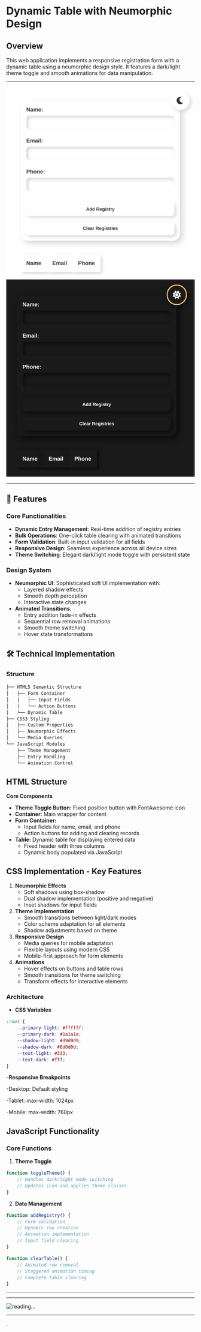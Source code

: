 
# Dynamic Table with Neumorphic Design
## Overview
This web application implements a responsive registration form with a dynamic table using a neumorphic design style. It features a dark/light theme toggle and smooth animations for data manipulation.

***
![screenshot](pics/screenshot1.png)
![screenshot](pics/screenshot2.png)
***

## 🚀 Features

### Core Functionalities
- **Dynamic Entry Management**: Real-time addition of registry entries
- **Bulk Operations**: One-click table clearing with animated transitions
- **Form Validation**: Built-in input validation for all fields
- **Responsive Design**: Seamless experience across all device sizes
- **Theme Switching**: Elegant dark/light mode toggle with persistent state

### Design System
- **Neumorphic UI**: Sophisticated soft UI implementation with:
  - Layered shadow effects
  - Smooth depth perception
  - Interactive state changes
- **Animated Transitions**: 
  - Entry addition fade-in effects
  - Sequential row removal animations
  - Smooth theme switching
  - Hover state transformations

## 🛠️ Technical Implementation

### Structure
```html
├── HTML5 Semantic Structure
│   ├── Form Container
│   │   ├── Input Fields
│   │   └── Action Buttons
│   └── Dynamic Table
├── CSS3 Styling
│   ├── Custom Properties
│   ├── Neumorphic Effects
│   └── Media Queries
└── JavaScript Modules
    ├── Theme Management
    ├── Entry Handling
    └── Animation Control
```
## HTML Structure
**Core Components**
- **Theme Toggle Button:** Fixed position button with FontAwesome icon
- **Container:** Main wrapper for content
- **Form Container:**
    - Input fields for name, email, and phone 
    - Action buttons for adding and clearing records 
- **Table:** Dynamic table for displaying entered data 
    - Fixed header with three columns 
    - Dynamic body populated via JavaScript

## CSS Implementation - Key Features

1. **Neumorphic Effects**
    - Soft shadows using box-shadow 
    - Dual shadow implementation (positive and negative) 
    - Inset shadows for input fields 
2. **Theme Implementation**
    - Smooth transitions between light/dark modes
    - Color scheme adaptation for all elements 
    - Shadow adjustments based on theme 
3. **Responsive Design**
    - Media queries for mobile adaptation
    - Flexible layouts using modern CSS
    - Mobile-first approach for form elements
4. **Animations**
    - Hover effects on buttons and table rows 
    - Smooth transitions for theme switching 
    - Transform effects for interactive elements

### Architecture 
- **CSS Variables**
```css
:root {
    --primary-light: #ffffff;
    --primary-dark: #1a1a1a;
    --shadow-light: #d9d9d9;
    --shadow-dark: #0d0d0d;
    --text-light: #333;
    --text-dark: #fff;
}
```
-**Responsive Breakpoints**

-Desktop: Default styling 

-Tablet: max-width: 1024px

-Mobile: max-width: 768px


## JavaScript Functionality
### Core Functions

1. **Theme Toggle**
```javascript
function toggleTheme() {
    // Handles dark/light mode switching
    // Updates icon and applies theme classes
}
```
2. **Data Management**
```javascript
function addRegistry() {
    // Form validation
    // Dynamic row creation
    // Animation implementation
    // Input field clearing
}
```
```javascript
function clearTable() {
    // Animated row removal
    // Staggered animation timing
    // Complete table clearing
}
```

***
***

![reading...](https://media.giphy.com/media/Tf3mp01bfrrUc/giphy.gif?cid=ecf05e47wajghtrc5targr7mju7coe0avdyurnehrr1krgdt&ep=v1_gifs_search&rid=giphy.gif&ct=g  "...How could I ever do so unless someone guide me?")

***



.